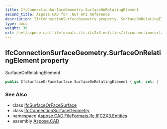 ```yaml
---
title: IfcConnectionSurfaceGeometry.SurfaceOnRelatingElement
second_title: Aspose.CAD for .NET API Reference
description: IfcConnectionSurfaceGeometry property. SurfaceOnRelatingElement
type: docs
weight: 30
url: /net/aspose.cad.fileformats.ifc.ifc2x3.entities/ifcconnectionsurfacegeometry/surfaceonrelatingelement/
---
```

## IfcConnectionSurfaceGeometry.SurfaceOnRelatingElement property

SurfaceOnRelatingElement

```csharp
public IfcSurfaceOrFaceSurface SurfaceOnRelatingElement { get; set; }
```

### See Also

* class [IfcSurfaceOrFaceSurface](../../../aspose.cad.fileformats.ifc.ifc2x3.types/ifcsurfaceorfacesurface/)
* class [IfcConnectionSurfaceGeometry](../)
* namespace [Aspose.CAD.FileFormats.Ifc.IFC2X3.Entities](../../../aspose.cad.fileformats.ifc.ifc2x3.entities/)
* assembly [Aspose.CAD](../../../)


